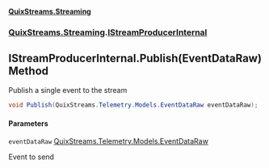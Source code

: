 #### [QuixStreams.Streaming](index.md 'index')
### [QuixStreams.Streaming](QuixStreams.Streaming.md 'QuixStreams.Streaming').[IStreamProducerInternal](IStreamProducerInternal.md 'QuixStreams.Streaming.IStreamProducerInternal')

## IStreamProducerInternal.Publish(EventDataRaw) Method

Publish a single event to the stream

```csharp
void Publish(QuixStreams.Telemetry.Models.EventDataRaw eventDataRaw);
```
#### Parameters

<a name='QuixStreams.Streaming.IStreamProducerInternal.Publish(QuixStreams.Telemetry.Models.EventDataRaw).eventDataRaw'></a>

`eventDataRaw` [QuixStreams.Telemetry.Models.EventDataRaw](https://docs.microsoft.com/en-us/dotnet/api/QuixStreams.Telemetry.Models.EventDataRaw 'QuixStreams.Telemetry.Models.EventDataRaw')

Event to send